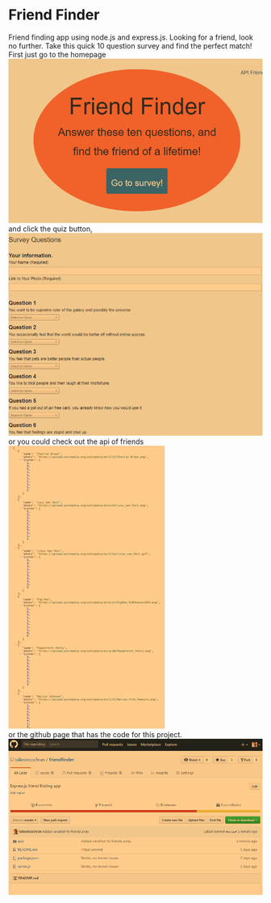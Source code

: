 # Friend Finder
Friend finding app using node.js and express.js.  Looking for a friend, look no further.  Take this quick 10 question survey and find the perfect match!
First just go to the homepage <br/>
![Image of Homepage](/images/homepage.png) <br/>
and click the quiz button, <br/>
![Image of Survey](/images/survey.png)<br/>
or you could check out the api of friends <br/>
![Image of api](/images/api.png) <br/>
or the github page that has the code for this project. <br/>
![Image of Github](/images/github.png) <br/>

